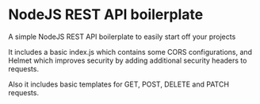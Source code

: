 # NodeJS REST API boilerplate
A simple NodeJS REST API boilerplate to easily start off your projects

It includes a basic index.js which contains some CORS configurations, and Helmet which improves security by adding additional security headers to requests.

Also it includes basic templates for GET, POST, DELETE and PATCH requests.
